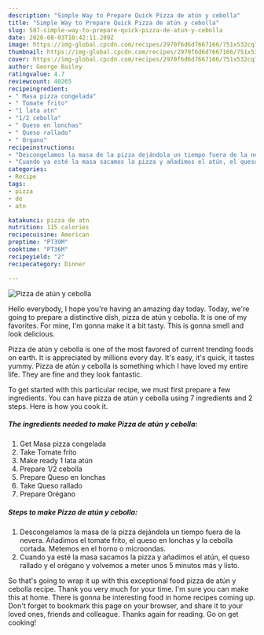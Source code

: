 ```yaml
---
description: "Simple Way to Prepare Quick Pizza de atún y cebolla"
title: "Simple Way to Prepare Quick Pizza de atún y cebolla"
slug: 587-simple-way-to-prepare-quick-pizza-de-atun-y-cebolla
date: 2020-08-03T10:42:11.209Z
image: https://img-global.cpcdn.com/recipes/2970f6d6d7667166/751x532cq70/pizza-de-atun-y-cebolla-foto-principal.jpg
thumbnail: https://img-global.cpcdn.com/recipes/2970f6d6d7667166/751x532cq70/pizza-de-atun-y-cebolla-foto-principal.jpg
cover: https://img-global.cpcdn.com/recipes/2970f6d6d7667166/751x532cq70/pizza-de-atun-y-cebolla-foto-principal.jpg
author: George Bailey
ratingvalue: 4.7
reviewcount: 40265
recipeingredient:
- " Masa pizza congelada"
- " Tomate frito"
- "1 lata atn"
- "1/2 cebolla"
- " Queso en lonchas"
- " Queso rallado"
- " Organo"
recipeinstructions:
- "Descongelamos la masa de la pizza dejándola un tiempo fuera de la nevera. Añadimos el tomate frito, el queso en lonchas y la cebolla cortada. Metemos en el horno o microondas."
- "Cuando ya esté la masa sacamos la pizza y añadimos el atún, el queso rallado y el orégano y volvemos a meter unos 5 minutos más y listo."
categories:
- Recipe
tags:
- pizza
- de
- atn

katakunci: pizza de atn 
nutrition: 115 calories
recipecuisine: American
preptime: "PT39M"
cooktime: "PT36M"
recipeyield: "2"
recipecategory: Dinner

---
```



![Pizza de atún y cebolla](https://img-global.cpcdn.com/recipes/2970f6d6d7667166/751x532cq70/pizza-de-atun-y-cebolla-foto-principal.jpg)

Hello everybody, I hope you're having an amazing day today. Today, we're going to prepare a distinctive dish, pizza de atún y cebolla. It is one of my favorites. For mine, I'm gonna make it a bit tasty. This is gonna smell and look delicious.

Pizza de atún y cebolla is one of the most favored of current trending foods on earth. It is appreciated by millions every day. It's easy, it's quick, it tastes yummy. Pizza de atún y cebolla is something which I have loved my entire life. They are fine and they look fantastic.




To get started with this particular recipe, we must first prepare a few ingredients. You can have pizza de atún y cebolla using 7 ingredients and 2 steps. Here is how you cook it.

<!--inarticleads1-->

##### The ingredients needed to make Pizza de atún y cebolla:

1. Get  Masa pizza congelada
1. Take  Tomate frito
1. Make ready 1 lata atún
1. Prepare 1/2 cebolla
1. Prepare  Queso en lonchas
1. Take  Queso rallado
1. Prepare  Orégano




<!--inarticleads2-->

##### Steps to make Pizza de atún y cebolla:

1. Descongelamos la masa de la pizza dejándola un tiempo fuera de la nevera. Añadimos el tomate frito, el queso en lonchas y la cebolla cortada. Metemos en el horno o microondas.
1. Cuando ya esté la masa sacamos la pizza y añadimos el atún, el queso rallado y el orégano y volvemos a meter unos 5 minutos más y listo.




So that's going to wrap it up with this exceptional food pizza de atún y cebolla recipe. Thank you very much for your time. I'm sure you can make this at home. There is gonna be interesting food in home recipes coming up. Don't forget to bookmark this page on your browser, and share it to your loved ones, friends and colleague. Thanks again for reading. Go on get cooking!
